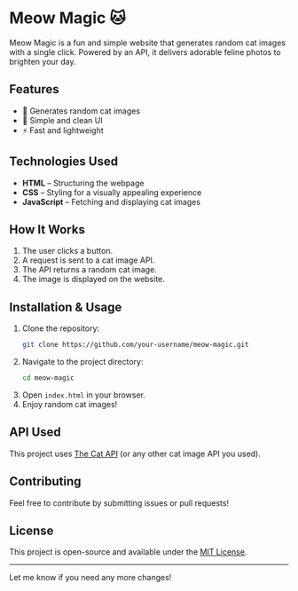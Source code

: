 # Meow Magic 🐱

Meow Magic is a fun and simple website that generates random cat images with a single click. Powered by an API, it delivers adorable feline photos to brighten your day.  

## Features  
- 🐾 Generates random cat images  
- 🎨 Simple and clean UI  
- ⚡ Fast and lightweight  

## Technologies Used  
- **HTML** – Structuring the webpage  
- **CSS** – Styling for a visually appealing experience  
- **JavaScript** – Fetching and displaying cat images 

## How It Works  
1. The user clicks a button.  
2. A request is sent to a cat image API.  
3. The API returns a random cat image.  
4. The image is displayed on the website.  

## Installation & Usage  
1. Clone the repository:  
   ```bash
   git clone https://github.com/your-username/meow-magic.git
   ```
2. Navigate to the project directory:  
   ```bash
   cd meow-magic
   ```
3. Open `index.html` in your browser.  
4. Enjoy random cat images!  

## API Used  
This project uses [The Cat API](https://thecatapi.com/) (or any other cat image API you used).  

## Contributing  
Feel free to contribute by submitting issues or pull requests!  

## License  
This project is open-source and available under the [MIT License](LICENSE).  

---

Let me know if you need any more changes!
